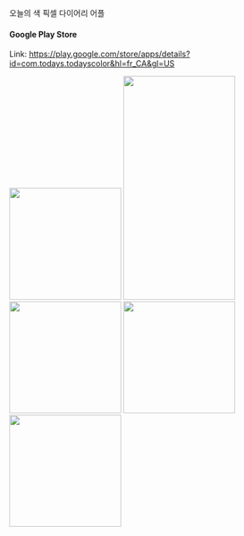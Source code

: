 오늘의 색
픽셀 다이어리 어플

#### Google Play Store
Link: https://play.google.com/store/apps/details?id=com.todays.todayscolor&hl=fr_CA&gl=US

<div>
<img width="200px" src="https://user-images.githubusercontent.com/53163222/103657434-42961280-4fad-11eb-82ae-19fb013fef6e.png">
<img width="200px" height="400px"src="https://user-images.githubusercontent.com/53163222/103657517-59d50000-4fad-11eb-813e-35246ae3f7e9.png">
<img width="200px" src="https://user-images.githubusercontent.com/53163222/103657529-5ccff080-4fad-11eb-896a-b6aca0f692b8.png">
<img width="200px" src="https://user-images.githubusercontent.com/53163222/103657544-60637780-4fad-11eb-96c7-e516e669005b.png">
<img width="200px" src="https://user-images.githubusercontent.com/53163222/103657561-66595880-4fad-11eb-962a-dc99edb1378a.png">
</div>
